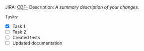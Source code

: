 JIRA: [CDF-](https://metoffice.atlassian.net/browse/CDF-)
Description: _A summary description of your changes._

Tasks:
- [x] Task 1
- [ ] Task 2
- [ ] Created tests
- [ ] Updated documentation
